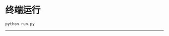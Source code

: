 # 终端运行

```shell
python run.py
```
*********************************************************************************************************************************************************************************************************************************************************************
